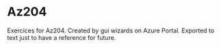 # Az204

Exercices for Az204. 
Created by gui wizards on Azure Portal.
Exported to text just to have a reference for future.
